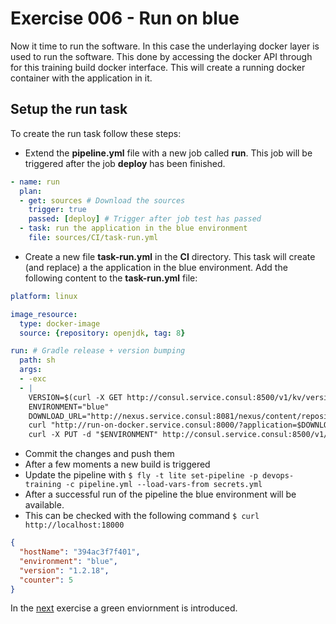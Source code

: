 # Exercise 006 - Run on blue

Now it time to run the software. In this case the underlaying docker layer is used to run the software. This done by 
accessing the docker API through for this training build docker interface. This will create a running docker container 
with the application in it.

## Setup the run task

To create the run task follow these steps:

- Extend the **pipeline.yml** file with a new job called **run**. This job will be triggered after the job **deploy** 
has been finished. 
```yaml
- name: run
  plan:
  - get: sources # Download the sources
    trigger: true
    passed: [deploy] # Trigger after job test has passed
  - task: run the application in the blue environment
    file: sources/CI/task-run.yml
``` 
- Create a new file **task-run.yml** in the **CI** directory. This task will create (and replace) a the application in 
the blue environment. Add the following content to the **task-run.yml** file:
```yaml
platform: linux

image_resource:
  type: docker-image
  source: {repository: openjdk, tag: 8}

run: # Gradle release + version bumping
  path: sh
  args:
  - -exc
  - |
    VERSION=$(curl -X GET http://consul.service.consul:8500/v1/kv/version?raw=true)
    ENVIRONMENT="blue"
    DOWNLOAD_URL="http://nexus.service.consul:8081/nexus/content/repositories/releases/nl/codecentric/devops/training/devops-training-application/$VERSION/devops-training-application-$VERSION.jar"
    curl "http://run-on-docker.service.consul:8000/?application=$DOWNLOAD_URL&environment=$ENVIRONMENT&version=$VERSION"
    curl -X PUT -d "$ENVIRONMENT" http://consul.service.consul:8500/v1/kv/environment
``` 
- Commit the changes and push them
- After a few moments a new build is triggered
- Update the pipeline with ```$ fly -t lite set-pipeline -p devops-training -c pipeline.yml --load-vars-from secrets.yml```
- After a successful run of the pipeline the blue environment will be available.
- This can be checked with the following command ```$ curl http://localhost:18000```
```json
{
  "hostName": "394ac3f7f401",
  "environment": "blue",
  "version": "1.2.18",
  "counter": 5
}
```

In the [next](exercise-007.md) exercise a green enviornment is introduced.
